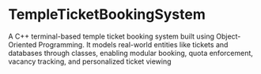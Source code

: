 # TempleTicketBookingSystem
A C++ terminal-based temple ticket booking system built using Object-Oriented Programming. It models real-world entities like tickets and databases through classes, enabling modular booking, quota enforcement, vacancy tracking, and personalized ticket viewing
